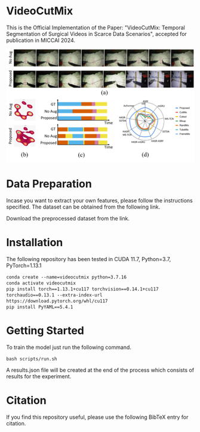 # VideoCutMix

This is the Official Implementation of the Paper: "VideoCutMix: Temporal Segmentation of Surgical Videos in Scarce Data Scenarios", accepted for publication in MICCAI 2024. 

![Teaser](extras/teaser.png)

# Data Preparation

Incase you want to extract your own features, please follow the instructions specified. The dataset can be obtained from the following link.

Download the preprocessed dataset from the link.

# Installation

The following repository has been tested in CUDA 11.7, Python=3.7, PyTorch=1.13.1

```
conda create --name=videocutmix python=3.7.16
conda activate videocutmix
pip install torch==1.13.1+cu117 torchvision==0.14.1+cu117 torchaudio==0.13.1 --extra-index-url https://download.pytorch.org/whl/cu117
pip install PyYAML==5.4.1
```

# Getting Started

To train the model just run the following command. 
```
bash scripts/run.sh
```
A results.json file will be created at the end of the process which consists of results for the experiment.

# Citation

If you find this repository useful, please use the following BibTeX entry for citation.
